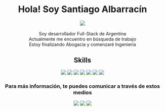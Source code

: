 <div align="center">
    <h1>Hola! Soy Santiago Albarracín</h1>
</div>

<div align="center">
    <img src="https://i.postimg.cc/SQ7B8X1H/1614033309435-1.jpg">
    <div>
        <br>
        Soy desarrollador Full-Stack de Argentina
        <br> Actualmente me encuentro en búsqueda de trabajo
        <br> Estoy finalizando Abogacia y comenzaré Ingeniería
    </div>
</div>

<div align="center">
    <h2>Skills</h2>
    <img src="https://res.cloudinary.com/practicaldev/image/fetch/s---tuyDVl_--/c_limit%2Cf_auto%2Cfl_progressive%2Cq_auto%2Cw_880/https://img.shields.io/badge/Node.js-43853D%3Fstyle%3Dfor-the-badge%26logo%3Dnode.js%26logoColor%3Dwhite">
    <img src="https://res.cloudinary.com/practicaldev/image/fetch/s--Rl0DwDaF--/c_limit%2Cf_auto%2Cfl_progressive%2Cq_auto%2Cw_880/https://img.shields.io/badge/Express.js-404D59%3Fstyle%3Dfor-the-badge">
    <img src="https://img.shields.io/badge/MongoDB-4EA94B?style=for-the-badge&logo=mongodb&logoColor=white">
    <img src="https://img.shields.io/badge/MySQL-00000F?style=for-the-badge&logo=mysql&logoColor=white">
    <img src="https://img.shields.io/badge/HTML5-E34F26?style=for-the-badge&logo=html5&logoColor=white">
    <img src="https://img.shields.io/badge/CSS3-1572B6?style=for-the-badge&logo=css3&logoColor=white">
    <img src="https://img.shields.io/badge/JavaScript-323330?style=for-the-badge&logo=javascript&logoColor=F7DF1E">
</div>


<div align="center">
    <h3>Para más información, te puedes comunicar a través de estos medios</h3>
</div>

<div align="center"><a href="https://www.linkedin.com/in/santiago-albarracin-49ab2a1b4/"><img src="https://img.shields.io/badge/LinkedIn-0077B5?style=for-the-badge&logo=linkedin&logoColor=white"></a>
<a href="albarracinsantiago24@gmail.com"><img src="https://img.shields.io/badge/Gmail-D14836?style=for-the-badge&logo=gmail&logoColor=white"></a>
<a href="https://api.whatsapp.com/send?phone=5493815470882"><img src="https://img.shields.io/badge/WhatsApp-25D366?style=for-the-badge&logo=whatsapp&logoColor=white"></a>
</div>

